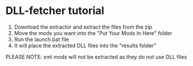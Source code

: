 # DLL-fetcher tutorial

1. Download the extractor and extract the files from the zip
2. Move the mods you want into the "Put Your Mods In Here" folder
3. Run the launch.bat file
4. It will place the extracted DLL files into the "results folder"


PLEASE NOTE: xml mods will not be extracted as they do not use DLL files
